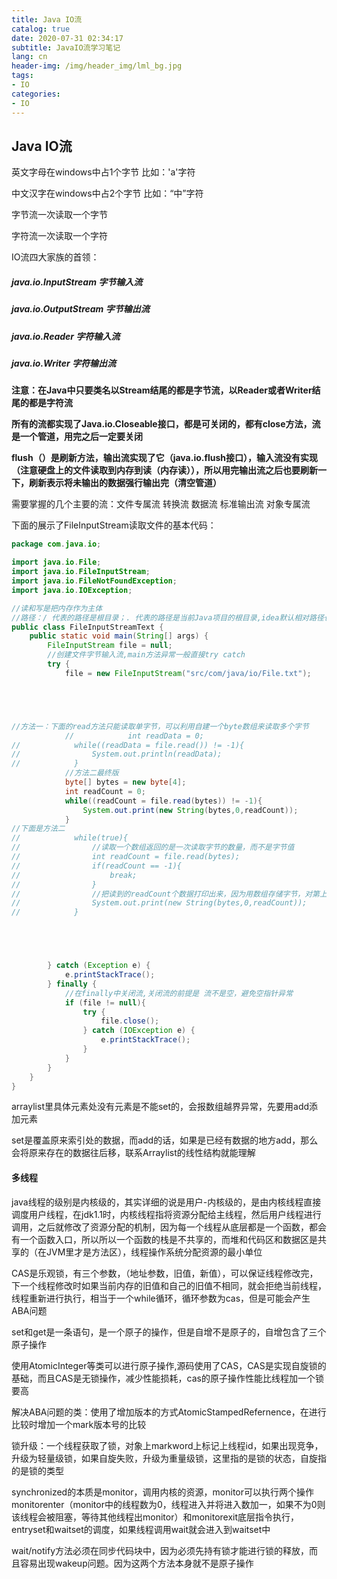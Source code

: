 ```yaml
---
title: Java IO流
catalog: true
date: 2020-07-31 02:34:17
subtitle: JavaIO流学习笔记
lang: cn
header-img: /img/header_img/lml_bg.jpg
tags:
- IO
categories:
- IO
---
```


## Java IO流

英文字母在windows中占1个字节   比如：'a'字符

中文汉字在windows中占2个字节   比如：“中”字符

字节流一次读取一个字节

字符流一次读取一个字符



IO流四大家族的首领：

##### java.io.InputStream				字节输入流

##### java.io.OutputStream				字节输出流

##### java.io.Reader 				字符输入流

##### java.io.Writer					字符输出流



**注意：在Java中只要类名以Stream结尾的都是字节流，以Reader或者Writer结尾的都是字符流**

**所有的流都实现了Java.io.Closeable接口，都是可关闭的，都有close方法，流是一个管道，用完之后一定要关闭**

**flush（）是刷新方法，输出流实现了它（java.io.flush接口），输入流没有实现（注意硬盘上的文件读取到内存到读（内存读）），所以用完输出流之后也要刷新一下，刷新表示将未输出的数据强行输出完（清空管道）**



需要掌握的几个主要的流：文件专属流		转换流		数据流		标准输出流		对象专属流

下面的展示了FileInputStream读取文件的基本代码：

```java
package com.java.io;

import java.io.File;
import java.io.FileInputStream;
import java.io.FileNotFoundException;
import java.io.IOException;

//读和写是把内存作为主体
//路径：/ 代表的路径是根目录；. 代表的路径是当前Java项目的根目录,idea默认相对路径也是从工程的根目录开始。所以开头直接可以指定到src
public class FileInputStreamText {
    public static void main(String[] args) {
        FileInputStream file = null;
        //创建文件字节输入流,main方法异常一般直接try catch
        try {
            file = new FileInputStream("src/com/java/io/File.txt");





//方法一：下面的read方法只能读取单字节，可以利用自建一个byte数组来读取多个字节
            //            int readData = 0;
//            while((readData = file.read()) != -1){
//                System.out.println(readData);
//            }
            //方法二最终版
            byte[] bytes = new byte[4];
            int readCount = 0;
            while((readCount = file.read(bytes)) != -1){
                System.out.print(new String(bytes,0,readCount));
            }
//下面是方法二
//            while(true){
//                //读取一个数组返回的是一次读取字节的数量，而不是字节值
//                int readCount = file.read(bytes);
//                if(readCount == -1){
//                    break;
//                }
//                //把读到的readCount个数据打印出来，因为用数组存储字节，对第上一轮数据没有覆盖的话，数组中未被覆盖的字节还会保留。
//                System.out.print(new String(bytes,0,readCount));
//            }





        } catch (Exception e) {
            e.printStackTrace();
        } finally {
            //在finally中关闭流,关闭流的前提是 流不是空，避免空指针异常
            if (file != null){
                try {
                    file.close();
                } catch (IOException e) {
                    e.printStackTrace();
                }
            }
        }
    }
}
```

arraylist里具体元素处没有元素是不能set的，会报数组越界异常，先要用add添加元素

set是覆盖原来索引处的数据，而add的话，如果是已经有数据的地方add，那么会将原来存在的数据往后移，联系Arraylist的线性结构就能理解

#### 多线程

java线程的级别是内核级的，其实详细的说是用户-内核级的，是由内核线程直接调度用户线程，在jdk1.1时，内核线程指将资源分配给主线程，然后用户线程进行调用，之后就修改了资源分配的机制，因为每一个线程从底层都是一个函数，都会有一个函数入口，所以所以一个函数的栈是不共享的，而堆和代码区和数据区是共享的（在JVM里才是方法区），线程操作系统分配资源的最小单位

CAS是乐观锁，有三个参数，（地址参数，旧值，新值），可以保证线程修改完，下一个线程修改时如果当前内存的旧值和自己的旧值不相同，就会拒绝当前线程，线程重新进行执行，相当于一个while循环，循环参数为cas，但是可能会产生ABA问题

set和get是一条语句，是一个原子的操作，但是自增不是原子的，自增包含了三个原子操作



使用AtomicInteger等类可以进行原子操作,源码使用了CAS，CAS是实现自旋锁的基础，而且CAS是无锁操作，减少性能损耗，cas的原子操作性能比线程加一个锁要高

解决ABA问题的类：使用了增加版本的方式AtomicStampedRefernence，在进行比较时增加一个mark版本号的比较

锁升级：一个线程获取了锁，对象上markword上标记上线程id，如果出现竞争，升级为轻量级锁，如果自旋失败，升级为重量级锁，这里指的是锁的状态，自旋指的是锁的类型

synchronized的本质是monitor，调用内核的资源，monitor可以执行两个操作monitorenter（monitor中的线程数为0，线程进入并将进入数加一，如果不为0则该线程会被阻塞，等待其他线程出monitor）和monitorexit底层指令执行，entryset和waitset的调度，如果线程调用wait就会进入到waitset中

wait/notify方法必须在同步代码块中，因为必须先持有锁才能进行锁的释放，而且容易出现wakeup问题。因为这两个方法本身就不是原子操作